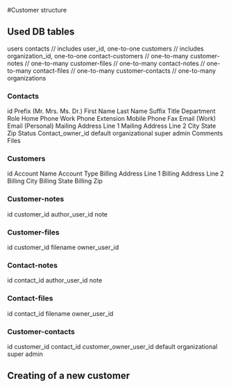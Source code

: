 #Customer structure

## Used DB tables
users
contacts // includes user_id, one-to-one
customers // includes organization_id, one-to-one
contact-customers // one-to-many 
customer-notes // one-to-many 
customer-files // one-to-many 
contact-notes // one-to-many 
contact-files // one-to-many 
customer-contacts // one-to-many
organizations

### Contacts
id
Prefix (Mr. Mrs. Ms. Dr.)
First Name
Last Name
Suffix
Title
Department
Role
Home Phone
Work Phone
Extension
Mobile Phone
Fax
Email (Work)
Email (Personal)
Mailing Address Line 1
Mailing Address Line 2
City
State
Zip
Status
Contact_owner_id default organizational super admin
Comments
Files

### Customers
id
Account Name
Account Type
Billing Address Line 1
Billing Address Line 2
Billing City
Billing State
Billing Zip

### Customer-notes
id
customer_id
author_user_id
note

### Customer-files
id
customer_id
filename
owner_user_id

### Contact-notes
id
contact_id
author_user_id
note

### Contact-files
id
contact_id
filename
owner_user_id

### Customer-contacts
id
customer_id
contact_id
customer_owner_user_id default organizational super admin






## Creating of a new customer


